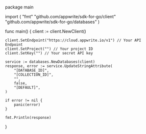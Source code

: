 package main

import (
    "fmt"
    "github.com/appwrite/sdk-for-go/client"
    "github.com/appwrite/sdk-for-go/databases"
)

func main() {
    client := client.NewClient()

    client.SetEndpoint("https://cloud.appwrite.io/v1") // Your API Endpoint
    client.SetProject("") // Your project ID
    client.SetKey("") // Your secret API key

    service := databases.NewDatabases(client)
    response, error := service.UpdateStringAttribute(
        "[DATABASE_ID]",
        "[COLLECTION_ID]",
        "",
        false,
        "[DEFAULT]",
    )

    if error != nil {
        panic(error)
    }

    fmt.Println(response)
}
